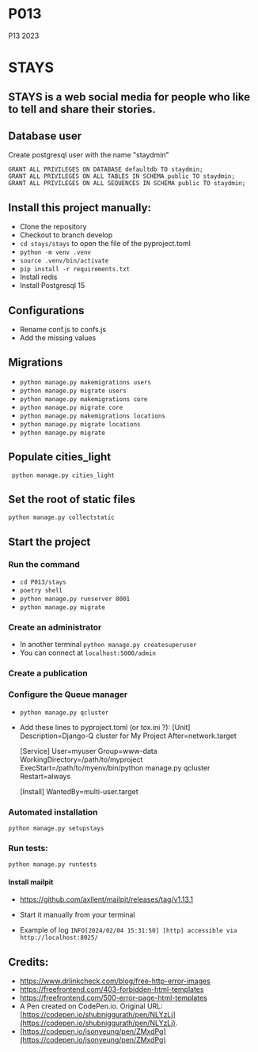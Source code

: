 # P013
P13 2023

# STAYS
## STAYS is a web social media for people who like to tell and share their stories.

<!--
<<<<<<< HEAD
Ceci est pour une démo
Armagnac.
=======
-->

## Database user
Create postgresql user with the name "staydmin"
```
GRANT ALL PRIVILEGES ON DATABASE defaultdb TO staydmin;
GRANT ALL PRIVILEGES ON ALL TABLES IN SCHEMA public TO staydmin;
GRANT ALL PRIVILEGES ON ALL SEQUENCES IN SCHEMA public TO staydmin;
```


## Install this project manually:
   - Clone the repository
   - Checkout to branch develop
   - ```cd stays/stays``` to open the file of the  pyproject.toml
   - ```python -m venv .venv```
   - ```source .venv/bin/activate```
   - ```pip install -r requirements.txt```
   - Install redis
   - Install Postgresql 15

## Configurations
   - Rename conf.js to confs.js
   - Add the missing values

## Migrations
   - ```python manage.py makemigrations users```
   - ```python manage.py migrate users```
   - ```python manage.py makemigrations core```
   - ```python manage.py migrate core```
   - ```python manage.py makemigrations locations```
   - ```python manage.py migrate locations```
   - ```python manage.py migrate```  


## Populate cities_light
``` python manage.py cities_light```

## Set the root of static files
```python manage.py collectstatic```

## Start the project
### Run the command
   - ```cd P013/stays```
   - ```poetry shell```
   - ```python manage.py runserver 8001```
   - ```python manage.py migrate```

### Create an administrator
   - In another terminal ```python manage.py createsuperuser```
   - You can connect at ```localhost:5000/admin```

### Create a publication

### Configure the Queue manager
   - ```python manage.py qcluster```
   - Add these lines to pyproject.toml (or tox.ini ?):
      [Unit]
      Description=Django-Q cluster for My Project
      After=network.target

      [Service]
      User=myuser
      Group=www-data
      WorkingDirectory=/path/to/myproject
      ExecStart=/path/to/myenv/bin/python manage.py qcluster
      Restart=always

      [Install]
      WantedBy=multi-user.target

### Automated installation
```python manage.py setupstays```

### Run tests:
```python manage.py runtests```

#### Install mailpit
   - https://github.com/axllent/mailpit/releases/tag/v1.13.1

   - Start it manually from your terminal

   - Example of log ```INFO[2024/02/04 15:31:50] [http] accessible via http://localhost:8025/```


## Credits:
   - https://www.drlinkcheck.com/blog/free-http-error-images
   - https://freefrontend.com/403-forbidden-html-templates
   - https://freefrontend.com/500-error-page-html-templates
   - A Pen created on CodePen.io. Original URL: [https://codepen.io/shubniggurath/pen/NLYzLj](https://codepen.io/shubniggurath/pen/NLYzLj).
   - [https://codepen.io/jsonyeung/pen/ZMxdPg](https://codepen.io/jsonyeung/pen/ZMxdPg)

